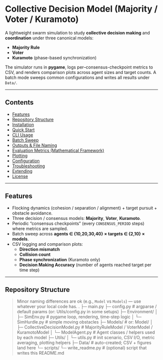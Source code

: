 # Collective Decision Model (Majority / Voter / Kuramoto)

A lightweight swarm simulation to study **collective decision making** and **coordination** under three canonical models:

- **Majority Rule**
- **Voter**
- **Kuramoto** (phase-based synchronization)

The simulator runs in **pygame**, logs per–consensus-checkpoint metrics to CSV, and renders comparison plots across agent sizes and target counts. A batch mode sweeps common configurations and writes all results under `Data/`.

---

## Contents

- [Features](#features)
- [Repository Structure](#repository-structure)
- [Installation](#installation)
- [Quick Start](#quick-start)
- [CLI Usage](#cli-usage)
- [Batch Sweep](#batch-sweep)
- [Outputs & File Naming](#outputs--file-naming)
- [Evaluation Metrics (Mathematical Framework)](#evaluation-metrics-mathematical-framework)
- [Plotting](#plotting)
- [Configuration](#configuration)
- [Troubleshooting](#troubleshooting)
- [Extending](#extending)
- [License](#license)

---

## Features

- Flocking dynamics (cohesion / separation / alignment) + target pursuit + obstacle avoidance.
- Three decision / consensus models: **Majority**, **Voter**, **Kuramoto**.
- Periodic “consensus checkpoints” (every `CONSENSUS_PERIOD` steps) where metrics are sampled.
- Batch sweep across **agents ∈ {10,20,30,40} × targets ∈ {2,10} × models**.
- CSV logging and comparison plots:
  - **Direction mismatch**
  - **Collision count**
  - **Phase synchronization** (Kuramoto only)
  - **Decision Making Accuracy** (number of agents reached target per time step)

---

## Repository Structure

> Minor naming differences are ok (e.g., `Model` vs `Models`) — use whatever your local code has.
.
├─ main.py
├─ config.py # argparse / default params (or: Utils/config.py in some setups)
├─ Environment/
│ ├─ SimEnv.py # pygame loop, rendering, time-step logic
│ └─ SimHurdle.py # simple moving obstacles
├─ Models/ # or: Model/
│ ├─ CollectiveDecisionModel.py # MajorityRuleModel / VoterModel / KuramotoModel
│ └─ ModelAgent.py # Agent classes / helpers used by each model
├─ Utils/
│ └─ utils.py # init scenario, CSV I/O, metric averaging, plotting helpers
├─ Data/ # auto-created; CSV + figures land here
└─ scripts/
└─ write_readme.py # (optional) script that writes this README.md
